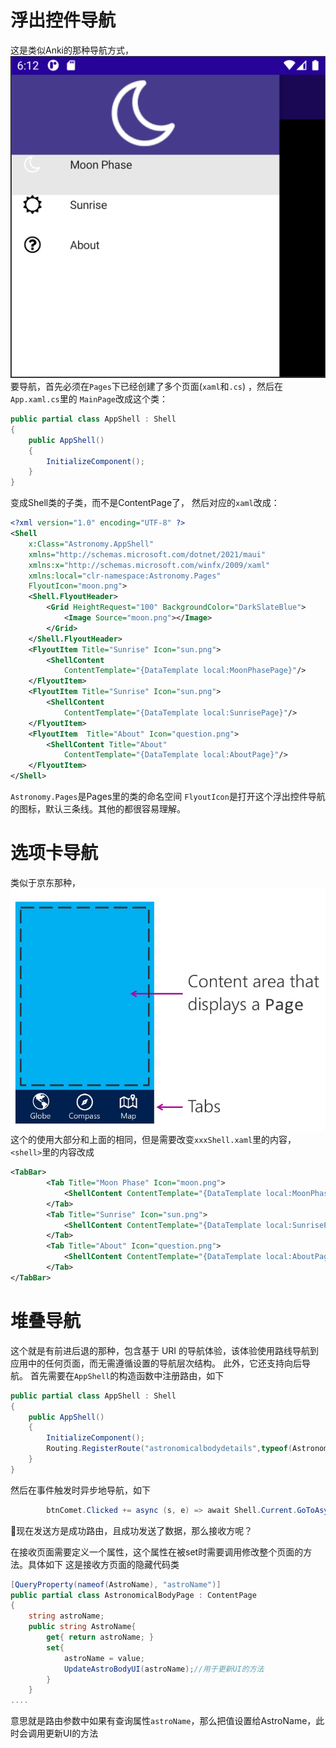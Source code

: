 

# 浮出控件导航
这是类似Anki的那种导航方式，![](images/Pasted%20image%2020241008201108.png)要导航，首先必须在`Pages`下已经创建了多个页面(`xaml`和`.cs`) ，然后在`App.xaml.cs`里的
`MainPage`改成这个类：
```cs
public partial class AppShell : Shell
{
    public AppShell()
    {
        InitializeComponent();
    }
}
```
变成Shell类的子类，而不是ContentPage了，
然后对应的`xaml`改成：
```xml
<?xml version="1.0" encoding="UTF-8" ?>
<Shell
    x:Class="Astronomy.AppShell"
    xmlns="http://schemas.microsoft.com/dotnet/2021/maui"
    xmlns:x="http://schemas.microsoft.com/winfx/2009/xaml"
    xmlns:local="clr-namespace:Astronomy.Pages"
    FlyoutIcon="moon.png">
    <Shell.FlyoutHeader>
        <Grid HeightRequest="100" BackgroundColor="DarkSlateBlue">
            <Image Source="moon.png"></Image>
        </Grid>
    </Shell.FlyoutHeader>
    <FlyoutItem Title="Sunrise" Icon="sun.png">
        <ShellContent
            ContentTemplate="{DataTemplate local:MoonPhasePage}"/>
    </FlyoutItem>
    <FlyoutItem Title="Sunrise" Icon="sun.png">
        <ShellContent
            ContentTemplate="{DataTemplate local:SunrisePage}"/>
    </FlyoutItem>
    <FlyoutItem  Title="About" Icon="question.png">
        <ShellContent Title="About"
            ContentTemplate="{DataTemplate local:AboutPage}"/>
    </FlyoutItem>
</Shell>
```
`Astronomy.Pages`是Pages里的类的命名空间
`FlyoutIcon`是打开这个浮出控件导航的图标，默认三条线。其他的都很容易理解。



# 选项卡导航
类似于京东那种，![](images/Pasted%20image%2020241008201953.png)
这个的使用大部分和上面的相同，但是需要改变`xxxShell.xaml`里的内容，`<shell>`里的内容改成
```xml
<TabBar>
        <Tab Title="Moon Phase" Icon="moon.png">
            <ShellContent ContentTemplate="{DataTemplate local:MoonPhasePage}"> </ShellContent>
        </Tab>
        <Tab Title="Sunrise" Icon="sun.png">
            <ShellContent ContentTemplate="{DataTemplate local:SunrisePage}"> </ShellContent>
        </Tab>
        <Tab Title="About" Icon="question.png">
            <ShellContent ContentTemplate="{DataTemplate local:AboutPage}"> </ShellContent>
        </Tab>
</TabBar>
```





# 堆叠导航
这个就是有前进后退的那种，包含基于 URI 的导航体验，该体验使用路线导航到应用中的任何页面，而无需遵循设置的导航层次结构。 此外，它还支持向后导航。
首先需要在`AppShell`的构造函数中注册路由，如下
```cs
public partial class AppShell : Shell
{
    public AppShell()
    {
        InitializeComponent();
        Routing.RegisterRoute("astronomicalbodydetails",typeof(AstronomicalBodyPage));
    }
}
```

然后在事件触发时异步地导航，如下
```cs
        btnComet.Clicked += async (s, e) => await Shell.Current.GoToAsync("astronomicalbodydetails?astroName=comet");
```

🤨现在发送方是成功路由，且成功发送了数据，那么接收方呢？

在接收页面需要定义一个属性，这个属性在被set时需要调用修改整个页面的方法。具体如下
这是接收方页面的隐藏代码类
```cs
[QueryProperty(nameof(AstroName), "astroName")]
public partial class AstronomicalBodyPage : ContentPage
{
    string astroName;
    public string AstroName{
        get{ return astroName; }
        set{
            astroName = value;
            UpdateAstroBodyUI(astroName);//用于更新UI的方法
        }
    }
....
```
意思就是路由参数中如果有查询属性`astroName`，那么把值设置给AstroName，此时会调用更新UI的方法



















